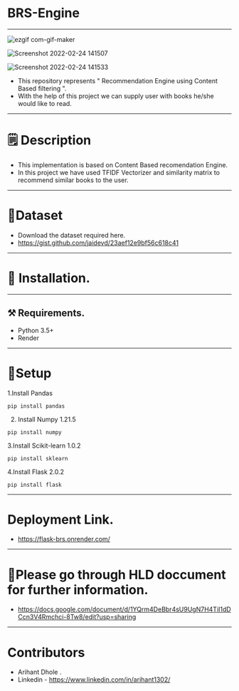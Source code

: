 # BRS-Engine
-----------------------------------
![ezgif com-gif-maker](https://user-images.githubusercontent.com/68991980/155487731-8b0bfa27-39c2-4cc8-aeac-d7e2b4c79860.gif)

![Screenshot 2022-02-24 141507](https://user-images.githubusercontent.com/68991980/155489912-cc84d2a5-f571-4e66-8f66-3a17bf5f9c82.png)

![Screenshot 2022-02-24 141533](https://user-images.githubusercontent.com/68991980/155489847-e885ebdf-e8dc-4220-844a-42259de357b8.png)
* This repository represents " Recommendation Engine using Content Based filtering ".
* With the help of this project we can supply user with books he/she would like to read.
--------------------------------------------------------------------------------------------------------------
# 🗒️ Description
- This implementation is based on Content Based recomendation Engine.
- In this project we have used TFIDF Vectorizer and similarity matrix to recommend similar books to the user.
----------------------------------------------------------------------------------------------------------------
# 📁Dataset
+ Download the dataset required here.
+ https://gist.github.com/jaidevd/23aef12e9bf56c618c41
---------------------------------------------------------
# 📎 Installation.
--------------------------
## ⚒️ Requirements.
+ Python 3.5+
+ Render
--------------------------
# 📌Setup
1.Install Pandas
<pre><code>pip install pandas </pre></code>
2. Install Numpy 1.21.5
<pre><code>pip install numpy </pre></code>
3.Install Scikit-learn 1.0.2
<pre><code>pip install sklearn </pre></code>
4.Install  Flask 2.0.2
<pre><code>pip install flask </pre></code>
------------------------------
# Deployment Link.
+ https://flask-brs.onrender.com/
-----------------------------------------------
# 📑Please go through HLD doccument for further information.
+ https://docs.google.com/document/d/1YQrm4DeBbr4sU9UgN7H4TiI1dDCcn3V4Rmchci-8Tw8/edit?usp=sharing
--------------------------------------------------
# Contributors
+ Arihant Dhole .
+ Linkedin - https://www.linkedin.com/in/arihant1302/
